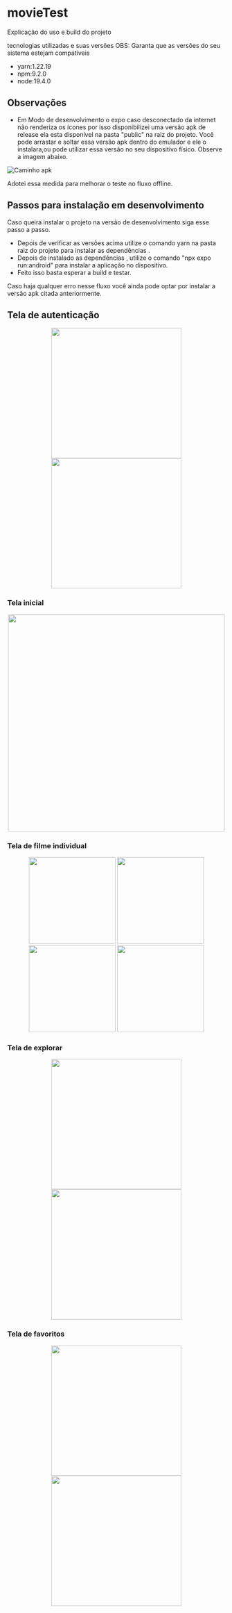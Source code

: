 # movieTest

Explicação do uso e build do projeto

tecnologias utilizadas e suas versões OBS: Garanta que as versões do seu sistema estejam compativeis

- yarn:1.22.19
- npm:9.2.0
- node:19.4.0

## Observações
- Em Modo de desenvolvimento o expo caso desconectado da internet não renderiza os ícones por isso disponibilizei uma versão apk de release 
ela esta disponível na pasta "public" na raiz do projeto. Você pode arrastar e soltar essa versão apk dentro do emulador e ele o instalara,ou
pode utilizar essa versão no seu dispositivo físico. Observe  a imagem abaixo.


![Caminho apk](https://github.com/Gabriel-Pereira1788/movieTest/blob/main/public/screenshots/apkPath.png)

Adotei essa medida para melhorar o teste no fluxo offline.

## Passos para instalação em desenvolvimento
Caso queira instalar o projeto na versão de desenvolvimento siga esse passo a passo.

- Depois de verificar as versões acima utilize o comando yarn na pasta raiz do projeto para instalar as dependências .
- Depois de instalado as dependências  , utilize o comando "npx expo run:android" para instalar a aplicação no dispositivo.
- Feito isso basta esperar a build e testar.

Caso haja qualquer erro nesse fluxo você ainda pode optar por instalar a versão apk citada anteriormente.

## Tela de autenticação

<div align="center">
   <img src="https://github.com/Gabriel-Pereira1788/movieTest/blob/main/public/screenshots/login.png" width="300px" />
   <img src="https://github.com/Gabriel-Pereira1788/movieTest/blob/main/public/screenshots/register.png" width="300px" />
</div>

### Tela inicial 
<div align="center">
  <img src="https://github.com/Gabriel-Pereira1788/movieTest/blob/main/public/screenshots/home.png" width="500px" />
</div>

### Tela de filme individual

<div align="center">
   <img src="https://github.com/Gabriel-Pereira1788/movieTest/blob/main/public/screenshots/singleMovie.png" width="200px" />
   <img src="https://github.com/Gabriel-Pereira1788/movieTest/blob/main/public/screenshots/singleMovie2.png" width="200px" />
   <img src="https://github.com/Gabriel-Pereira1788/movieTest/blob/main/public/screenshots/singleMovie3.png" width="200px" />
   <img src="https://github.com/Gabriel-Pereira1788/movieTest/blob/main/public/screenshots/singleMovie4.png" width="200px" />
</div>


### Tela de explorar 

<div align="center">
   <img src="https://github.com/Gabriel-Pereira1788/movieTest/blob/main/public/screenshots/explore.png" width="300px" />
   <img src="https://github.com/Gabriel-Pereira1788/movieTest/blob/main/public/screenshots/explore2.png" width="300px" />
</div>


### Tela de favoritos

<div align="center">
   <img src="https://github.com/Gabriel-Pereira1788/movieTest/blob/main/public/screenshots/favorites.png" width="300px" />
   <img src="https://github.com/Gabriel-Pereira1788/movieTest/blob/main/public/screenshots/favorites2.png" width="300px" />
</div>





